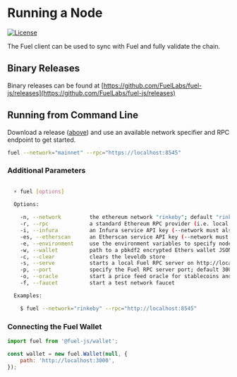 Running a Node
===

[![License](https://img.shields.io/badge/License-Apache%202.0-blue.svg)](https://opensource.org/licenses/Apache-2.0)

<!--
[![npm version](https://badge.fury.io/js/%40fuel-js%2Fclient.svg)](https://badge.fury.io/js/%40fuel-js%2Fclient)
-->

The Fuel client can be used to sync with Fuel and fully validate the chain.

Binary Releases
---

Binary releases can be found at [https://github.com/FuelLabs/fuel-js/releases](https://github.com/FuelLabs/fuel-js/releases)

Running from Command Line
---

Download a release ([above](#releases)) and use an available network specifier and RPC endpoint to get started.

```bash
fuel --network="mainnet" --rpc="https://localhost:8545"
```

### Additional Parameters

```bash

  ⚡ fuel [options]
  
  Options:

    -n, --network         the ethereum network "rinkeby"; default "rinkeby"
    -r, --rpc             a standard Ethereum RPC provider (i.e. local go-ethereum)
    -i, --infura          an Infura service API key (--network must also be specified)
    -es, --etherscan      an Etherscan service API key (--network must also be specified)
    -e, --environment     use the environment variables to specify node paramaters
    -w, --wallet          path to a pbkdf2 encrypted Ethers wallet JSON file; default ".fuel-wallet.json"
    -c, --clear           clears the leveldb store
    -s, --serve           starts a local Fuel RPC server on http://localhost:3000; default false
    -p, --port            specify the Fuel RPC server port; default 3000
    -o, --oracle          start a price feed oracle for stablecoins and ether
    -f, --faucet          start a test network faucet

  Examples:

    $ fuel --network="rinkeby" --rpc="http://localhost:8545"

```

### Connecting the Fuel Wallet

```js
import fuel from '@fuel-js/wallet';

const wallet = new fuel.Wallet(null, {
    path: 'http://localhost:3000',
});
```
